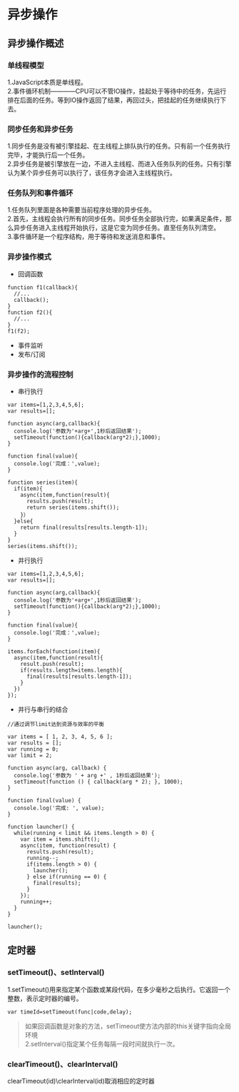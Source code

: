 # 异步操作
## 异步操作概述
### 单线程模型
1.JavaScript本质是单线程。  
2.事件循环机制————CPU可以不管IO操作，挂起处于等待中的任务，先运行排在后面的任务。等到IO操作返回了结果，再回过头，把挂起的任务继续执行下去。  
### 同步任务和异步任务  
1.同步任务是没有被引擎挂起、在主线程上排队执行的任务。只有前一个任务执行完毕，才能执行后一个任务。  
2.异步任务是被引擎放在一边，不进入主线程、而进入任务队列的任务。只有引擎认为某个异步任务可以执行了，该任务才会进入主线程执行。  
### 任务队列和事件循环  
1.任务队列里面是各种需要当前程序处理的异步任务。  
2.首先，主线程会执行所有的同步任务。同步任务全部执行完，如果满足条件，那么异步任务进入主线程开始执行，这是它变为同步任务。直至任务队列清空。  
3.事件循环是一个程序结构，用于等待和发送消息和事件。  
### 异步操作模式
- 回调函数
```
function f1(callback){
  //...
  callback();
}
function f2(){
  //...
}
f1(f2);
```
- 事件监听
- 发布/订阅
### 异步操作的流程控制  
- 串行执行
```
var items=[1,2,3,4,5,6];
var results=[];

function async(arg,callback){
  console.log('参数为'+arg+',1秒后返回结果');
  setTimeout(function(){callback(arg*2);},1000);
}

function final(value){
  console.log('完成：',value);
}

function series(item){
  if(item){
    async(item,function(result){
      results.push(result);
      return series(items.shift());
    }）
  }else{
    return final(results[results.length-1]);
  }
}
series(items.shift());
```
- 并行执行
```
var items=[1,2,3,4,5,6];
var results=[];

function async(arg,callback){
  console.log('参数为'+arg+',1秒后返回结果');
  setTimeout(function(){callback(arg*2);},1000);
}

function final(value){
  console.log('完成：',value);
}

items.forEach(function(item){
  async(item,function(result){
    result.push(result);
    if(results.length=items.length){
      final(results[results.length-1]);
    }
  })
});
```
- 并行与串行的结合  
```
//通过调节limit达到资源与效率的平衡

var items = [ 1, 2, 3, 4, 5, 6 ];
var results = [];
var running = 0;
var limit = 2;

function async(arg, callback) {
  console.log('参数为 ' + arg +' , 1秒后返回结果');
  setTimeout(function () { callback(arg * 2); }, 1000);
}

function final(value) {
  console.log('完成: ', value);
}

function launcher() {
  while(running < limit && items.length > 0) {
    var item = items.shift();
    async(item, function(result) {
      results.push(result);
      running--;
      if(items.length > 0) {
        launcher();
      } else if(running == 0) {
        final(results);
      }
    });
    running++;
  }
}

launcher();
```
## 定时器
### setTimeout()、setInterval()
1.setTimeout()用来指定某个函数或某段代码，在多少毫秒之后执行。它返回一个整数，表示定时器的编号。
```
var timeId=setTimeout(func|code,delay);
```
> 如果回调函数是对象的方法，setTimeout使方法内部的this关键字指向全局环境  
2.setInterval()指定某个任务每隔一段时间就执行一次。
### clearTimeout()、clearInterval()
clearTimeout(id)\clearInterval(id)取消相应的定时器  
